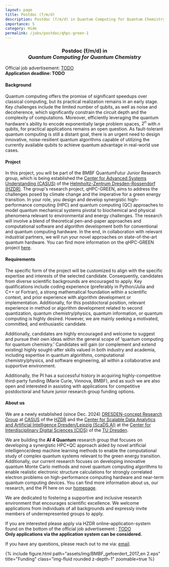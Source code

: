 ```yaml
---
layout: page
title: Postdoc (f/m/d)
description: Postdoc (f/m/d) in Quantum Computing for Quantum Chemistry
importance: 5
category: Hide
permalink: /jobs/postdoc/qhpc-green-1
---
```


<h3><center>
Postdoc (f/m/d) in <br>
<i>Quantum Computing for Quantum Chemistry</i>
</h3>

Official job advertisement: <a href=''>TODO</a> <br>
<b>Application deadline: TODO</b>

<h4> Background </h4>

Quantum computing offers the promise of significant speedups over classical computing, but its practical realization remains in an early stage. Key challenges include the limited number of qubits, as well as noise and decoherence, which significantly constrain the circuit depth and the complexity of computations. Moreover, efficiently leveraging the quantum hardware's ability to encode exponentially large problem spaces, $2^n$ with $n$ qubits, for practical applications remains an open question. As fault-tolerant quantum computing is still a distant goal, there is an urgent need to design innovative, noise-resilient quantum algorithms capable of utilizing the currently available qubits to achieve quantum advantage in real-world use cases.

<h4> Project </h4>

In this project, you will be part of the BMBF QuantumFutur Junior Research group, which is being established the <a href='https://www.casus.science/'>Center for Advanced Systems Understanding (CASUS)</a> of the <a href='https://www.hzdr.de/db/Cms?pNid=0'>Helmholtz-Zentrum Dresden-Rossendorf (HZDR)</a>. The group's research project, qHPC-GREEN, aims to address the challenges posed by climate change and the imperative for a green energy transition. 
In your role, you design and develop synergistic high-performance computing (HPC) and quantum computing (QC) approaches to model quantum mechanical systems pivotal to biochemical and physical phenomena relevant to environmental and energy challenges. The research will involve a blend of theoretical pen-and-paper approaches and computational software and algorithm development both for conventional and quantum computing hardware. In the end, in collaboration with relevant industrial partners, we will run your novel approaches on state-of-the-art quantum hardware. You can find more information on the qHPC-GREEN project <a href='/projects/qhpc/'>here</a>. 

<h4> Requirements </h4>

The specific form of the project will be customized to align with the specific expertise and interests of the selected candidate. Consequently, candidates from diverse scientific backgrounds are encouraged to apply. Key qualifications include coding experience (preferably in Python/Julia and C++ or Fortran), a strong mathematical foundation within a scientific context, and prior experience with algorithm development or implementation. Additionally, for this postdoctoral position, relevant experience in method or algorithm development related to second quantization, quantum chemistry/physics, quantum information, or quantum computing is highly desired. However, we are mainly seeking a motivated, committed, and enthusiastic candidate. 

Additionally, candidates are highly encouraged and welcome to suggest and pursue their own ideas within the general scope of ‘quantum computing for quantum chemistry.’ 
Candidates will gain (or complement and extend existing) highly sought-after skills valued in both industry and academia, including expertise in quantum algorithms, computational chemistry/physics, and software engineering, all within a collaborative and supportive environment.

Additionally, the PI has a successful history in acquiring highly-competitive third-party funding (Marie Curie, Vinnova, BMBF), and as such we are also open and interested in assisting with applications for competitive postdoctoral and future junior research group funding options. 



<h4> About us </h4>

We are a newly established (since Dec. 2024) <a href='https://dresden-concept.de/dresden-concept-research-groups/'>DRESDEN-concept Research Group</a> at <a href='https://www.casus.science/'>CASUS</a> of the <a href='https://www.hzdr.de/db/Cms?pNid=0'>HZDR</a> and the <a href='https://scads.ai/'>Center for Scalable Data Analytics and Artificial Intelligence Dresden/Leipzig (ScaDS.AI)</a> at the <a href='https://tu-dresden.de/cids'>Center for Interdiscip­linary Digital Sciences (CIDS)</a> of the <a href='https://tu-dresden.de/'>TU Dresden</a>. 

We are building the <b>AI 4 Quantum</b> research group that focuses on developing a synergistic HPC+QC approach aided by novel artificial intelligence/deep machine learning methods to enable the computational study of complex quantum systems relevant to the green energy transition. 
Additionally, our current research focuses on developing innovative quantum Monte Carlo methods and novel quantum computing algorithms to enable realistic electronic structure calculations for strongly correlated electron problems on high-performance computing hardware and near-term quantum computing devices.
You can find more information about us, our research, and the PI here on our <a href='https://dobrautz.github.io/'>homepage</a>. 

We are dedicated to fostering a supportive and inclusive research environment that encourages scientific excellence. We welcome applications from individuals of all backgrounds and expressly invite members of underrepresented groups to apply.

If you are interested please apply via HZDR online-application-system found on the bottom of the official job advertisement : <a href=''>TODO</a> <br>
<b>Only applications via the application system can be considered. </b>

If you have any questions, please reach out to me via: 
<a href="mailto:w.dobrautz@hzdr.de?subject=Questions regarding qHPC-GREEN-PhD ad">email</a>. 

{% include figure.html path="assets/img/BMBF_gefoerdert_2017_en 2.eps" title="Funding" class="img-fluid rounded z-depth-1" zoomable=true %}